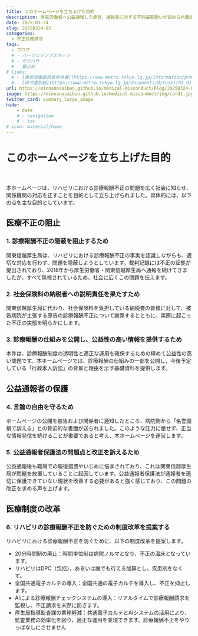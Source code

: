 ```yaml
---
title: このホームページを立ち上げた目的
description: 厚生労働省へ公益通報した原告、通報者に対する不利益取扱いが認められ勝訴しました。日本の医療は社会保険料という国民の負担によって支えられています。診療報酬の不正請求の実態を明らかにし、国民に説明するとともに不正防止と制度改革のための情報発信を行ってまいります。
date: 2025-03-24
slug: 20250324-02
categories:
  - 不正診療請求
tags:
  - ブログ
  # - パーソルテンプスタッフ
  # - セクハラ
  # - 雇止め
# links:
  # - [東京労働委員会命令書](https://www.metro.tokyo.lg.jp/information/press/2024/03/2024030701)
  # - [命令書別紙](https://www.metro.tokyo.lg.jp/documents/d/tosei/01_01b_02)
url: https://minnanosaiban.github.io/medical-misconduct/blog/20250324-02/
image: https://minnanosaiban.github.io/medical-misconduct/img/card1.jpg
twitter_card: summary_large_image
hide:
    - date
    # - navigation
    # - toc
# icon: material/home
---
```


# このホームページを立ち上げた目的

<!-- more -->

<p style="margin: 0;">
  <a href="https://twitter.com/share?url=https://minnanosaiban.github.io/medical-misconduct/blog/20250324-02/ &text=このホームページを立ち上げた目的 - 悪用されるリハビリテーションのしくみ"
     target="_blank" class="x-share" style="color: #FFFFFF;">
    <i class="fa-brands fa-x-twitter"></i> でシェア
  </a>
</p>

<div class="left-doc" markdown>

本ホームページは、リハビリにおける診療報酬不正の問題を広く社会に知らせ、関係機関の対応を正すことを目的として立ち上げられました。具体的には、以下の点を主な目的としています。

## 医療不正の阻止

### 1. 診療報酬不正の隠蔽を阻止するため

関東信越厚生局は、リハビリにおける診療報酬不正の事実を認識しながらも、適切な対応を行わず、問題を隠蔽しようとしています。裁判記録には不正の証拠が提出されており、2018年から厚生労働省・関東信越厚生局へ通報を続けてきましたが、すべて無視されているため、社会に広くこの問題を伝えます。

### 2. 社会保険料の納税者への説明責任を果たすため

関東信越厚生局に代わり、社会保険料を負担している納税者の皆様に対して、被告病院が主張する原告の診療報酬不正について謝罪するとともに、実際に起こった不正の実態を明らかにします。

### 3. 診療報酬の仕組みを公開し、公益性の高い情報を提供するため

本件は、診療報酬制度の透明性と適正な運用を確保するための極めて公益性の高い問題です。本ホームページでは、診療報酬の仕組みの一部を公開し、今後予定している「行政本人訴訟」の背景と理由を示す基礎資料を提供します。

## 公益通報者の保護

### 4. 言論の自由を守るため

ホームページの公開を被告および関係者に通知したところ、病院側から「名誉毀損で訴える」との脅迫的な書面が送られました。このような圧力に屈せず、正当な情報発信を続けることが重要であると考え、本ホームページを運営します。

### 5. 公益通報者保護法の問題点と改正を訴えるため

公益通報後も職場での報復措置やいじめに悩まされており、これは関東信越厚生局が問題を放置していることに起因しています。公益通報者保護法が通報者を適切に保護できていない現状を改善する必要があると強く感じており、この問題の改正を求める声を上げます。

## 医療制度の改革

### 6. リハビリの診療報酬不正を防ぐための制度改革を提案する

リハビリにおける診療報酬不正を防ぐために、以下の制度改革を提案します。

- 20分時間制の廃止：時間単位制は病院ノルマとなり、不正の温床となっています。　
- リハビリはDPC（包括）、あるいは誰でも行える加算とし、疾患別をなくす。
- 全国共通電子カルテの導入：全国共通の電子カルテを導入し、不正を抑止します。
- AIによる診療報酬チェックシステムの導入：リアルタイムで診療報酬請求を監視し、不正請求を未然に防ぎます。
- 厚生局指導監査課の業務軽減：共通電子カルテとAIシステムの活用により、監査業務の効率化を図り、適正な運用を実現できます。診療報酬不正をやりっぱなしにさせません

</div>
